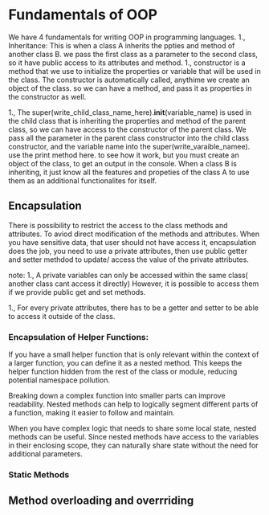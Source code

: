 # Fundamentals of OOP 

We have 4 fundamentals for writing OOP in programming languages.
1., Inheritance: This is when a class A inherits the ppties and method of another class B. we pass the first class as a parameter to the second class, so it have public access to its attributes and method.
1., constructor is a method that we use to initialize the properties or variable that will be used in the class. The constructor is automatically called, anythime we create an object of the class. so we can have a method, and pass it as properties in the constructor as well.

1., The super(write_child_class_name_here).__init__(variable_name) is used in the child class that is inheriting the properties and method of the parent class, so we can have access to the constructor of the parent class. We pass all the parameter in the parent class constructor into the child class constructor, and the variable name into the super(write_varaible_namee). use the print method here. to see how it work, but you must create an object of the class, to get an output in the console. When a class B is inheriting, it just know all the features and propeties of the class A to use them as an additional functionalites for itself.


## Encapsulation

There is possibility to restrict the access to the class methods and attributes. To aviod direct modification of the methods and attributes. When you have sensitive data, that user should not have access it, encapsulation does the job, you need to use a private attributes, then use public getter and setter  methdod to update/ access the value of the private attributes.

note: 
1., A private variables can only be accessed within the same class( another class cant access it directly) However, it is possible to access them if we provide public get and set methods.

1., For every private attributes, there has to be a getter and setter to be able to access it outside of the class.

### Encapsulation of Helper Functions:

If you have a small helper function that is only relevant within the context of a larger function, you can define it as a nested method. This keeps the helper function hidden from the rest of the class or module, reducing potential namespace pollution.

Breaking down a complex function into smaller parts can improve readability. Nested methods can help to logically segment different parts of a function, making it easier to follow and maintain.

When you have complex logic that needs to share some local state, nested methods can be useful. Since nested methods have access to the variables in their enclosing scope, they can naturally share state without the need for additional parameters.

### Static Methods


## Method overloading and overrriding


